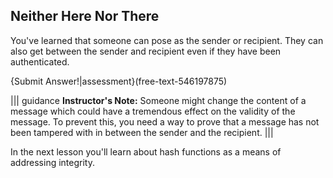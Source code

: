 

## Neither Here Nor There 

 
You've learned that someone can pose as the sender or recipient. They can also get between the sender and recipient even if they have been authenticated.

{Submit Answer!|assessment}(free-text-546197875)


 
 ||| guidance
**Instructor's Note:** Someone might change the content of a message which could have a tremendous effect on the validity of the message.  To prevent this, you need a way to prove that a message has not been tampered with in between the sender and the recipient.
|||


In the next lesson you'll learn about hash functions as a means of addressing integrity.


 

         

 

